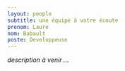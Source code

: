 ```yaml
---
layout: people
subtitle: une équipe à votre écoute
prenom: Laure
nom: Babault
poste: Developpeuse
---
```


<i> description à venir ... </i>
